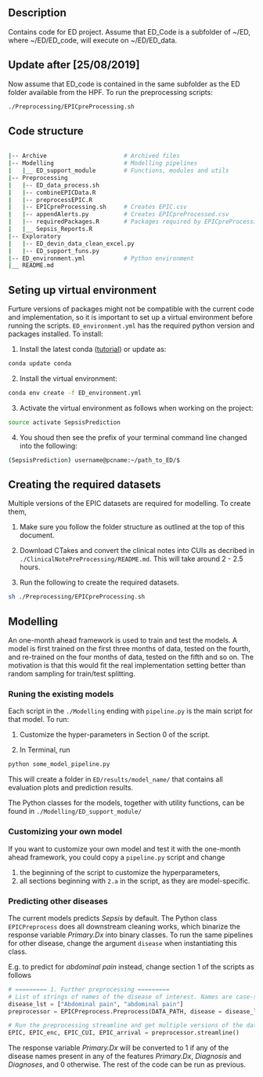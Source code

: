 ## Description

Contains code for ED project. Assume that ED_Code is a subfolder of ~/ED, where ~/ED/ED_code, will execute on ~/ED/ED_data.

## Update after [25/08/2019]

Now assume that ED_code is contained in the same subfolder as the ED folder available from the HPF. To run the preprocessing scripts:
```bash  
./Preprocessing/EPICpreProcessing.sh
```

## Code structure
```bash

|-- Archive                      # Archived files
|-- Modelling                    # Modelling pipelines
|   |__ ED_support_module        # Functions, modules and utils
|-- Preprocessing
|   |-- ED_data_process.sh     
|   |-- combineEPICData.R        
|   |-- preprocessEPIC.R 
|   |-- EPICpreProcessing.sh     # Creates EPIC.csv
|   |-- appendAlerts.py          # Creates EPICpreProcessed.csv
|   |-- requiredPackages.R       # Packages required by EPICpreProcessing.sh
|   |__ Sepsis_Reports.R
|-- Exploratory
|   |-- ED_devin_data_clean_excel.py
|   |-- ED_support_funs.py
|-- ED_environment.yml           # Python environment
|__ README.md
```


## Seting up virtual environment

Furture versions of packages might not be compatible with the current code and implementation, so it is important to set up a virtual environment before running the scripts. `ED_environment.yml` has the required python version and packages installed. To install:

1. Install the latest conda ([tutorial](https://www.digitalocean.com/community/tutorials/how-to-install-anaconda-on-ubuntu-18-04-quickstart)) or update as:
```bash
conda update conda
```

2. Install the virtual environment:
```bash
conda env create -f ED_environment.yml
```

3. Activate the virtual environment as follows when working on the project:
```bash
source activate SepsisPrediction
```

4. You shoud then see the prefix of your terminal command line changed into the following:
```bash
(SepsisPrediction) username@pcname:~/path_to_ED/$
```


## Creating the required datasets
Multiple versions of the EPIC datasets are required for modelling. To create them,

1. Make sure you follow the folder structure as outlined at the top of this document.

2. Download CTakes and convert the clinical notes into CUIs as decribed in `./ClinicalNotePreProcessing/README.md`. This will take around 2 - 2.5 hours.

3. Run the following to create the required datasets.
```bash
sh ./Preprocessing/EPICpreProcessing.sh
```

## Modelling
An one-month ahead framework is used to train and test the models. A model is first trained on the first three months of data, tested on the fourth, and re-trained on the four months of data, tested on the fifth and so on. The motivation is that this would fit the real implementation setting better than random sampling for train/test splitting.

### Runing the existing models
Each script in the `./Modelling` ending with `pipeline.py` is the main script for that model. To run:

1. Customize the hyper-parameters in Section 0 of the script.

2. In Terminal, run
```bash
python some_model_pipeline.py
```

This will create a folder in `ED/results/model_name/` that contains all evaluation plots and prediction results.

The Python classes for the models, together with utility functions, can be found in `./Modelling/ED_support_module/`

### Customizing your own model
If you want to customize your own model and test it with the one-month ahead framework, you could copy a `pipeline.py` script and change

1. the beginning of the script to customize the hyperparameters,
2. all sections beginning with `2.a` in the script, as they are model-specific.

### Predicting other diseases
The current models predicts _Sepsis_ by default. The Python class `EPICPreprocess` does all downstream cleaning works, which binarize the response variable _Primary.Dx_ into binary classes. To run the same pipelines for other disease, change the argument `disease` when instantiating this class.

E.g. to predict for _abdominal pain_ instead, change section 1 of the scripts as follows
```python
# ========= 1. Further preprocessing =========
# List of strings of names of the disease of interest. Names are case-sensitive.
disease_lst = ["Abdominal pain", "abdominal pain"]
preprocessor = EPICPreprocess.Preprocess(DATA_PATH, disease = disease_lst)

# Run the preprocessing streamline and get multiple versions of the dataset
EPIC, EPIC_enc, EPIC_CUI, EPIC_arrival = preprocessor.streamline()
```

The response variable _Primary.Dx_ will be converted to 1 if any of the disease names present in any of the features _Primary.Dx_, _Diagnosis_ and _Diagnoses_, and 0 otherwise. The rest of the code can be run as previous. 


